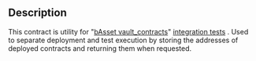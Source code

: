 ## Description

This contract is utility
for "[bAsset vault_contracts](https://github.com/Nexus-Protocol/basset-vault-contracts)" [integration tests](https://github.com/Nexus-Protocol/contracts_scripts/tree/master/src/integration_tests)
. Used to separate deployment and test execution by storing the addresses of deployed contracts and returning them when
requested.